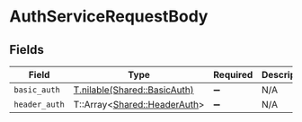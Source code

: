 # AuthServiceRequestBody


## Fields

| Field                                                             | Type                                                              | Required                                                          | Description                                                       |
| ----------------------------------------------------------------- | ----------------------------------------------------------------- | ----------------------------------------------------------------- | ----------------------------------------------------------------- |
| `basic_auth`                                                      | [T.nilable(Shared::BasicAuth)](../../models/shared/basicauth.md)  | :heavy_minus_sign:                                                | N/A                                                               |
| `header_auth`                                                     | T::Array<[Shared::HeaderAuth](../../models/shared/headerauth.md)> | :heavy_minus_sign:                                                | N/A                                                               |